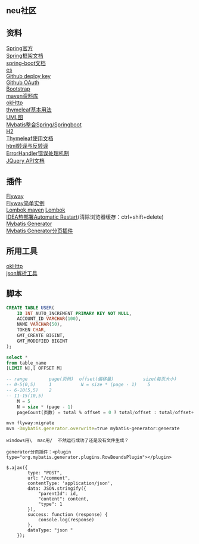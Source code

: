 ## neu社区

## 资料
[Spring官方](https://spring.io/guides)  
[Spring框架文档](https://docs.spring.io/spring/docs/5.0.3.RELEASE/spring-framework-reference/)      
[spring-boot文档](https://docs.spring.io/spring-boot/docs/2.0.0.RC1/reference/htmlsingle/)  
[es](https://elasticsearch.cn/explore)  
[Github deploy key](https://developer.github.com/v3/guides/managing-deploy-keys/#deploy-keys)  
[Github OAuth](https://developer.github.com/apps/building-oauth-apps/authorizing-oauth-apps/)  
[Bootstrap](https://v3.bootcss.com/getting-started/#download)  
[maven资料库](https://mvnrepository.com)  
[okHttp](https://square.github.io/okhttp/)  
[thymeleaf基本用法](https://www.cnblogs.com/topwill/p/7434955.html)  
[UML图](https://mp.weixin.qq.com/s/KR2HCcCoIc-gSDLZ69azYw)  
[Mybatis整合Spring/Springboot](http://mybatis.org/spring/index.html)  
[H2](http://www.h2database.com/html/quickstart.html)  
[Thymeleaf使用文档](https://www.thymeleaf.org/documentation.html)  
[html转译与反转译](https://www.sojson.com/rehtml)  
[ErrorHandler错误处理机制](https://docs.spring.io/spring-boot/docs/2.0.0.RC1/reference/htmlsingle/#boot-features-error-handling)  
[JQuery API文档](https://api.jquery.com/)  
## 插件
[Flyway](https://flywaydb.org/getstarted/firststeps/maven)  
[Flyway简单实例](http://ju.outofmemory.cn/entry/339528)  
[Lombok maven](https://projectlombok.org/setup/maven)
[Lombok](https://projectlombok.org/features/all)  
[IDEA热部署Automatic Restart](https://www.cnblogs.com/ming-blogs/p/10289075.html)(清除浏览器缓存：ctrl+shift+delete)  
[Mybatis Generator](http://mybatis.org/generator/configreference/xmlconfig.html)  
[Mybatis Generator分页插件](http://mybatis.org/generator/reference/plugins.html)
## 所用工具
[okHttp](https://square.github.io/okhttp/)  
[json解析工具](http://jsoneditoronline.org/)  
## 脚本
```sql
CREATE TABLE USER(
    ID INT AUTO_INCREMENT PRIMARY KEY NOT NULL,
    ACCOUNT_ID VARCHAR(100),
    NAME VARCHAR(50),
    TOKEN CHAR,
    GMT_CREATE BIGINT,
    GMT_MODIFIED BIGINT
);
```
```sql
select *
from table_name 
[LIMIT N],[ OFFSET M]

-- range        page(页码)  offset(偏移量)           size(每页大小)
-- 0-5(0,5)     1           N = size * (page - 1)    5
-- 6-10(5,5)    2            
-- 11-15(10,5)   
    M = 5
    N = size * (page - 1)
    pageCount(页数) = total % offset = 0 ? total/offset : total/offset+1            
```

``` bash
mvn flyway:migrate
mvn -Dmybatis.generator.overwrite=true mybatis-generator:generate
```

```
windows用\  mac用/  不然运行成功了还是没有文件生成？
```

```aidl
generator分页插件：<plugin type="org.mybatis.generator.plugins.RowBoundsPlugin"></plugin>
```

```puml
$.ajax({
        type: "POST",
        url: "/comment",
        contentType: 'application/json',
        data: JSON.stringify({
            "parentId": id,
            "content": content,
            "type": 1
        }),
        success: function (response) {
            console.log(response)
        },
        dataType: "json "
    });
```